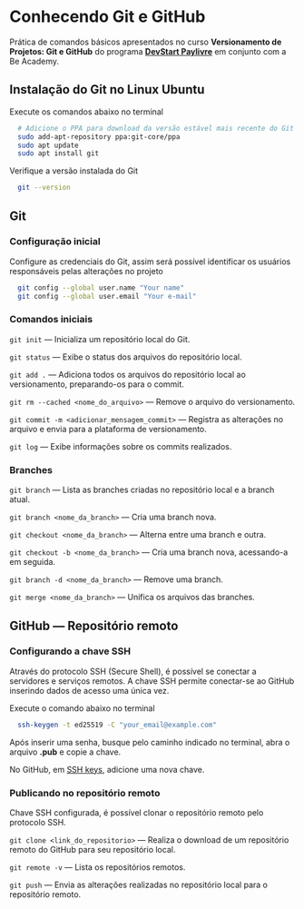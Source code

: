 # Conhecendo Git e GitHub

Prática de comandos básicos apresentados no curso **Versionamento de Projetos: Git e GitHub** do programa **[DevStart Paylivre](https://www.beacademy.com.br/devstartpaylivre/)** em conjunto com a Be Academy.

## Instalação do Git no Linux Ubuntu
Execute os comandos abaixo no terminal
```bash
  # Adicione o PPA para download da versão estável mais recente do Git
  sudo add-apt-repository ppa:git-core/ppa
  sudo apt update
  sudo apt install git
```

Verifique a versão instalada do Git
```bash
  git --version
```

## Git
### Configuração inicial
Configure as credenciais do Git, assim será possível identificar os usuários responsáveis pelas alterações no projeto
```bash
  git config --global user.name "Your name"
  git config --global user.email "Your e-mail"
```

### Comandos iniciais
`git init` — Inicializa um repositório local do Git.

`git status` — Exibe o status dos arquivos do repositório local.

`git add .` — Adiciona todos os arquivos do repositório local ao versionamento, preparando-os para o commit.

`git rm --cached <nome_do_arquivo>` — Remove o arquivo do versionamento.

`git commit -m <adicionar_mensagem_commit>` — Registra as alterações no arquivo e envia para a plataforma de versionamento.

`git log` — Exibe informações sobre os commits realizados.

### Branches
`git branch` — Lista as branches criadas no repositório local e a branch atual.

`git branch <nome_da_branch>` — Cria uma branch nova.

`git checkout <nome_da_branch>` — Alterna entre uma branch e outra.

`git checkout -b <nome_da_branch>` — Cria uma branch nova, acessando-a em seguida.

`git branch -d <nome_da_branch>` — Remove uma branch.

`git merge <nome_da_branch>` — Unifica os arquivos das branches.

## GitHub — Repositório remoto
### Configurando a chave SSH
Através do protocolo SSH (Secure Shell), é possível se conectar a servidores e serviços remotos. A chave SSH permite conectar-se ao GitHub inserindo dados de acesso uma única vez.

Execute o comando abaixo no terminal

```bash
  ssh-keygen -t ed25519 -C "your_email@example.com"
```
Após inserir uma senha, busque pelo caminho indicado no terminal, abra o arquivo **.pub** e copie a chave.

No GitHub, em [SSH keys](https://github.com/settings/keys), adicione uma nova chave.

### Publicando no repositório remoto
Chave SSH configurada, é possível clonar o repositório remoto pelo protocolo SSH.

`git clone <link_do_repositorio>` — Realiza o download de um repositório remoto do GitHub para seu repositório local.

`git remote -v` — Lista os repositórios remotos.

`git push` — Envia as alterações realizadas no repositório local para o repositório remoto.
